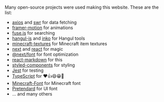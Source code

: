 Many open-source projects were used making this website. These are the list:

- [axios](https://www.npmjs.com/package/axios) and [swr](https://www.npmjs.com/package/swr) for data fetching
- [framer-motion](https://www.npmjs.com/package/framer-motion) for animations
- [fuse.js](https://www.npmjs.com/package/fuse.js) for searching
- [hangul-js](https://www.npmjs.com/package/hangul-js) and [inko](https://www.npmjs.com/package/inko) for Hangul tools
- [minecraft-textures](https://www.npmjs.com/package/minecraft-textures) for Minecraft item textures
- [next](https://www.npmjs.com/package/next) and [react](https://www.npmjs.com/package/react) for magic
- [@next/font](https://www.npmjs.com/package/@next/font) for font optimization
- [react-markdown](https://www.npmjs.com/package/react-markdown) for this
- [styled-components](https://www.npmjs.com/package/styled-components) for styling
- [Jest](https://www.npmjs.com/package/jest) for testing
- [TypeScript](https://www.npmjs.com/package/typescript) for ❤️👍😄😁🥲
- [Minecraft-Font](https://github.com/IdreesInc/Minecraft-Font) for Minecraft font
- [Pretendard](https://github.com/orioncactus/pretendard/) for UI font
- ... and many others
